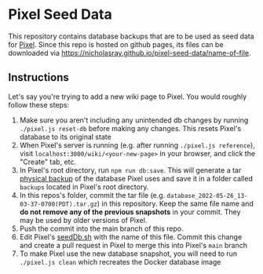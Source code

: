 # Pixel Seed Data

This repository contains database backups that are to be used as seed data for [Pixel](https://github.com/nicholasray/pixel). Since this repo is hosted on github pages, its files can be downloaded via https://nicholasray.github.io/pixel-seed-data/name-of-file.

## Instructions

Let's say you're trying to add a new wiki page to Pixel. You would roughly follow these steps:

1) Make sure you aren't including any unintended db changes by running `./pixel.js reset-db` before making any changes. This resets Pixel's database to its original state
2) When Pixel's server is running (e.g. after running `./pixel.js reference`), visit `localhost:3000/wiki/<your-new-page>` in your browser, and click the "Create" tab, etc.
2) In Pixel's root directory, run `npm run db:save`. This will generate a tar [physical backup](https://dev.mysql.com/doc/refman/8.0/en/backup-types.html#:~:text=Physical%20backup%20methods%20have%20these,only%20file%20copying%20without%20conversion) of the database Pixel uses and save it in a folder called `backups` located in Pixel's root directory.
3) In this repos's folder, commit the tar file (e.g. `database_2022-05-26_13-03-37-0700(PDT).tar.gz`) in this repository. Keep the same file name and **do not remove any of the previous snapshots** in your commit. They may be used by older versions of Pixel.
4) Push the commit into the main branch of this repo.
5) Edit Pixel's [seedDb.sh](https://github.com/nicholasray/pixel/blob/b4af39d0be82f6f608e9fb3996b52cb9f924eabe/Dockerfile.database#L5) with the name of this file. Commit this change and create a pull request in Pixel to merge this into Pixel's `main` branch
6) To make Pixel use the new database snapshot, you will need to run `./pixel.js clean` which recreates the Docker database image
